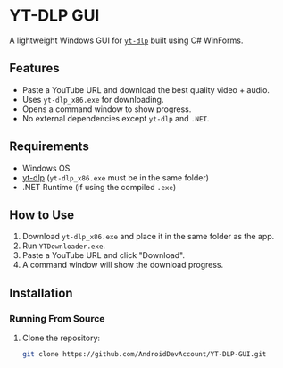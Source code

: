 # YT-DLP GUI
A lightweight Windows GUI for [`yt-dlp`](https://github.com/yt-dlp/yt-dlp) built using C# WinForms.

## Features
- Paste a YouTube URL and download the best quality video + audio.
- Uses `yt-dlp_x86.exe` for downloading.
- Opens a command window to show progress.
- No external dependencies except `yt-dlp` and `.NET`.

## Requirements
- Windows OS
- [yt-dlp](https://github.com/yt-dlp/yt-dlp) (`yt-dlp_x86.exe` must be in the same folder)
- .NET Runtime (if using the compiled `.exe`)

## How to Use
1. Download `yt-dlp_x86.exe` and place it in the same folder as the app.
2. Run `YTDownloader.exe`.
3. Paste a YouTube URL and click "Download".
4. A command window will show the download progress.

## Installation
### Running From Source
1. Clone the repository:
   ```sh
   git clone https://github.com/AndroidDevAccount/YT-DLP-GUI.git
